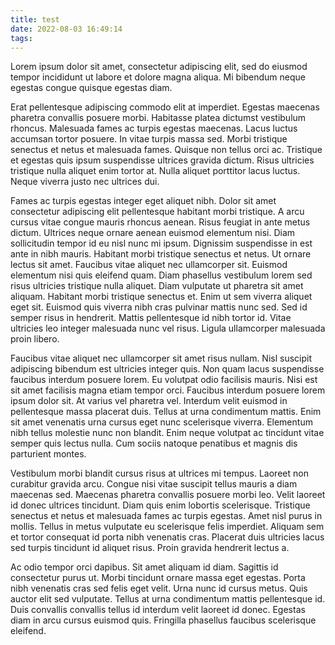 ```yaml
---
title: test
date: 2022-08-03 16:49:14
tags:
---
```


Lorem ipsum dolor sit amet, consectetur adipiscing elit, sed do eiusmod tempor incididunt ut labore et dolore magna aliqua. Mi bibendum neque egestas congue quisque egestas diam.
<!-- more --> Erat pellentesque adipiscing commodo elit at imperdiet. Egestas maecenas pharetra convallis posuere morbi. Habitasse platea dictumst vestibulum rhoncus. Malesuada fames ac turpis egestas maecenas. Lacus luctus accumsan tortor posuere. In vitae turpis massa sed. Morbi tristique senectus et netus et malesuada fames. Quisque non tellus orci ac. Tristique et egestas quis ipsum suspendisse ultrices gravida dictum. Risus ultricies tristique nulla aliquet enim tortor at. Nulla aliquet porttitor lacus luctus. Neque viverra justo nec ultrices dui.

Fames ac turpis egestas integer eget aliquet nibh. Dolor sit amet consectetur adipiscing elit pellentesque habitant morbi tristique. A arcu cursus vitae congue mauris rhoncus aenean. Risus feugiat in ante metus dictum. Ultrices neque ornare aenean euismod elementum nisi. Diam sollicitudin tempor id eu nisl nunc mi ipsum. Dignissim suspendisse in est ante in nibh mauris. Habitant morbi tristique senectus et netus. Ut ornare lectus sit amet. Faucibus vitae aliquet nec ullamcorper sit. Euismod elementum nisi quis eleifend quam. Diam phasellus vestibulum lorem sed risus ultricies tristique nulla aliquet. Diam vulputate ut pharetra sit amet aliquam. Habitant morbi tristique senectus et. Enim ut sem viverra aliquet eget sit. Euismod quis viverra nibh cras pulvinar mattis nunc sed. Sed id semper risus in hendrerit. Mattis pellentesque id nibh tortor id. Vitae ultricies leo integer malesuada nunc vel risus. Ligula ullamcorper malesuada proin libero.

Faucibus vitae aliquet nec ullamcorper sit amet risus nullam. Nisl suscipit adipiscing bibendum est ultricies integer quis. Non quam lacus suspendisse faucibus interdum posuere lorem. Eu volutpat odio facilisis mauris. Nisi est sit amet facilisis magna etiam tempor orci. Faucibus interdum posuere lorem ipsum dolor sit. At varius vel pharetra vel. Interdum velit euismod in pellentesque massa placerat duis. Tellus at urna condimentum mattis. Enim sit amet venenatis urna cursus eget nunc scelerisque viverra. Elementum nibh tellus molestie nunc non blandit. Enim neque volutpat ac tincidunt vitae semper quis lectus nulla. Cum sociis natoque penatibus et magnis dis parturient montes.

Vestibulum morbi blandit cursus risus at ultrices mi tempus. Laoreet non curabitur gravida arcu. Congue nisi vitae suscipit tellus mauris a diam maecenas sed. Maecenas pharetra convallis posuere morbi leo. Velit laoreet id donec ultrices tincidunt. Diam quis enim lobortis scelerisque. Tristique senectus et netus et malesuada fames ac turpis egestas. Amet nisl purus in mollis. Tellus in metus vulputate eu scelerisque felis imperdiet. Aliquam sem et tortor consequat id porta nibh venenatis cras. Placerat duis ultricies lacus sed turpis tincidunt id aliquet risus. Proin gravida hendrerit lectus a.

Ac odio tempor orci dapibus. Sit amet aliquam id diam. Sagittis id consectetur purus ut. Morbi tincidunt ornare massa eget egestas. Porta nibh venenatis cras sed felis eget velit. Urna nunc id cursus metus. Quis auctor elit sed vulputate. Tellus at urna condimentum mattis pellentesque id. Duis convallis convallis tellus id interdum velit laoreet id donec. Egestas diam in arcu cursus euismod quis. Fringilla phasellus faucibus scelerisque eleifend.